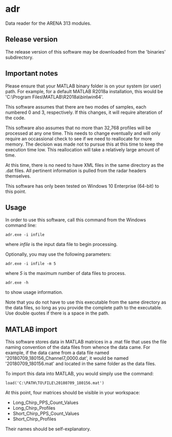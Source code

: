 # adr
Data reader for the ARENA 313 modules.

## Release version
The release version of this software may be downloaded from the 'binaries' subdirectory.

## Important notes
Please ensure that your MATLAB binary folder is on your system (or user) path. For example, for a default MATLAB R2018a installation, this would be 'C:\Program Files\MATLAB\R2018a\bin\win64'.

This software assumes that there are two modes of samples, each numbered 0 and 3, respectively. If this changes, it will require alteration of the code.

This software also assumes that no more than 32,768 profiles will be processed at any one time. This needs to change eventually and will only require an occassional check to see if we need to reallocate for more memory. The decision was made not to pursue this at this time to keep the execution time low. This reallocation will take a relatively large amount of time.

At this time, there is no need to have XML files in the same directory as the .dat files. All pertinent information is pulled from the radar headers themselves.

This software has only been tested on Windows 10 Enterprise (64-bit) to this point.

## Usage
In order to use this software, call this command from the Windows command line:

```
adr.exe -i infile
```
where *infile* is the input data file to begin processing.

Optionally, you may use the following parameters:
```
adr.exe -i infile -m 5
```
where *5* is the maximum number of data files to process.
```
adr.exe -h
```
to show usage information.

Note that you do not have to use this executable from the same directory as the data files, so long as you provide the complete path to the executable. Use double quotes if there is a space in the path.

## MATLAB import
This software stores data in MATLAB matrices in a .mat file that uses the file naming convention of the data files from whence the data came. For example, if the data came from a data file named '20180709_180156_Channel7_0000.dat', it would be named '20180709_180156.mat' and located in the same folder as the data files.

To import this data into MATLAB, you would simply use the command:
```
load('C:\PATH\TO\FILE\20180709_180156.mat')
```

At this point, four matrices should be visible in your workspace:
* Long_Chirp_PPS_Count_Values
* Long_Chirp_Profiles
* Short_Chirp_PPS_Count_Values
* Short_Chirp_Profiles

Their names should be self-explanatory.
